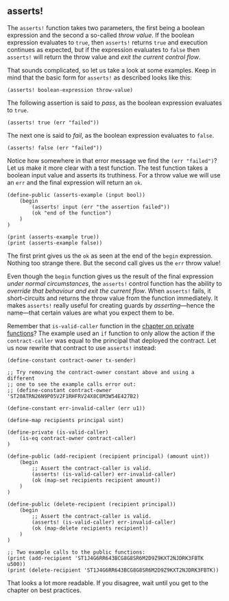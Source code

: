 ## asserts!

The `asserts!` function takes two parameters, the first being a boolean
expression and the second a so-called _throw value_. If the boolean expression
evaluates to `true`, then `asserts!` returns `true` and execution continues as
expected, but if the expression evaluates to `false` then `asserts!` will return
the throw value and _exit the current control flow_.

That sounds complicated, so let us take a look at some examples. Keep in mind
that the basic form for `asserts!` as described looks like this:

```Clarity,{"nonplayable":true}
(asserts! boolean-expression throw-value)
```

The following assertion is said to _pass_, as the boolean expression evaluates
to `true`.

```Clarity
(asserts! true (err "failed"))
```

The next one is said to _fail_, as the boolean expression evaluates to `false`.

```Clarity
(asserts! false (err "failed"))
```

Notice how somewhere in that error message we find the `(err "failed")`? Let us
make it more clear with a test function. The test function takes a boolean input
value and asserts its truthiness. For a throw value we will use an `err` and the
final expression will return an `ok`.

```Clarity
(define-public (asserts-example (input bool))
	(begin
		(asserts! input (err "the assertion failed"))
		(ok "end of the function")
	)
)

(print (asserts-example true))
(print (asserts-example false))
```

The first print gives us the `ok` as seen at the end of the `begin` expression.
Nothing too strange there. But the second call gives us the `err` throw value!

Even though the `begin` function gives us the result of the final expression
_under normal circumstances_, the `asserts!` control function has the ability to
_override that behaviour and exit the current flow_. When `asserts!` fails, it
short-circuits and returns the throw value from the function immediately. It
makes `asserts!` really useful for creating guards by _asserting_—hence the
name—that certain values are what you expect them to be.

Remember that `is-valid-caller` function in the
[chapter on private functions](ch05-02-private-functions.md)? The example used
an `if` function to only allow the action if the `contract-caller` was equal to the
principal that deployed the contract. Let us now rewrite that contract to use
`asserts!` instead:

```Clarity
(define-constant contract-owner tx-sender)

;; Try removing the contract-owner constant above and using a different
;; one to see the example calls error out:
;; (define-constant contract-owner 'ST20ATRN26N9P05V2F1RHFRV24X8C8M3W54E427B2)

(define-constant err-invalid-caller (err u1))

(define-map recipients principal uint)

(define-private (is-valid-caller)
	(is-eq contract-owner contract-caller)
)

(define-public (add-recipient (recipient principal) (amount uint))
	(begin
		;; Assert the contract-caller is valid.
		(asserts! (is-valid-caller) err-invalid-caller)
		(ok (map-set recipients recipient amount))
	)
)

(define-public (delete-recipient (recipient principal))
	(begin
		;; Assert the contract-caller is valid.
		(asserts! (is-valid-caller) err-invalid-caller)
		(ok (map-delete recipients recipient))
	)
)

;; Two example calls to the public functions:
(print (add-recipient 'ST1J4G6RR643BCG8G8SR6M2D9Z9KXT2NJDRK3FBTK u500))
(print (delete-recipient 'ST1J4G6RR643BCG8G8SR6M2D9Z9KXT2NJDRK3FBTK))
```

That looks a lot more readable. If you disagree, wait until you get to the
chapter on best practices.
